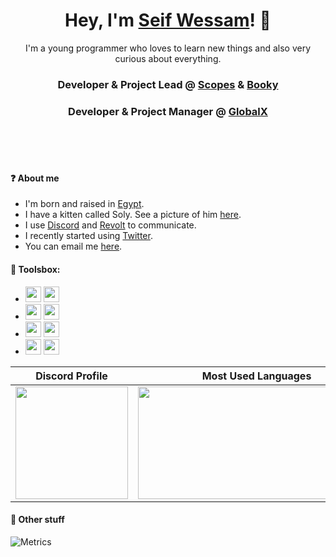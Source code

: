<div align="center">

<h1>Hey, I'm <a href="https://scoopydev.xyz" target="_blank">Seif Wessam</a>! 👋</h1>
I'm a young programmer who loves to learn new things and also very curious about everything.
<br>
<h3>Developer & Project Lead @ <a target="_blank" href="https://scopes.cf">Scopes</a> & <a target="_blank" href="https://booky.gq">Booky</a></h3>
<h3>Developer & Project Manager @ <a target="_blank" href="https://globalx-bot.xyz">GlobalX</a></h3> 
</div>
<br>
<br>
<br>

#### ❓ About me
- I'm born and raised in [Egypt](https://en.wikipedia.org/wiki/Egypt).
- I have a kitten called Soly. See a picture of him [here](https://cdn.discordapp.com/attachments/831216517919670302/886308025047081030/IMG_20210826_102447.jpg).
- I use [Discord](https://discord.com/) and [Revolt](https://revolt.chat/) to communicate.
- I recently started using [Twitter](https://twitter.com/).
- You can email me [here](mailto:seif.wessam66@gmail.com).

#### 🧰 Toolsbox:  

- <code><img height="25" src="https://raw.githubusercontent.com/rahul-jha98/github_readme_icons/main/language_and_tools/square/javascript/javascript.png"></code>
<code><img height="25" src="https://raw.githubusercontent.com/rahul-jha98/github_readme_icons/main/language_and_tools/square/node/node.png"></code>
- <code><img height="25" src="https://raw.githubusercontent.com/rahul-jha98/github_readme_icons/main/language_and_tools/square/python/python.png"></code>
<code><img height="25" src="https://raw.githubusercontent.com/hussainweb/hussainweb/main/icons/vscode.png"></code>
- <code><img height="25" src="https://raw.githubusercontent.com/rahul-jha98/github_readme_icons/main/language_and_tools/square/html/html.png"></code>
<code><img height="25" src="https://raw.githubusercontent.com/rahul-jha98/github_readme_icons/main/language_and_tools/square/css/css.png"></code>
- <code><img height="25" src="https://cdn.worldvectorlogo.com/logos/npm-2.svg"></code>
<code><img height="25" src="https://s3-us-west-2.amazonaws.com/assets.blog.serverless.com/express_js.png"></code>

|Discord Profile|Most Used Languages|
|---------------|-------------------|
|[<img src="https://lanyard-profile-readme.vercel.app/api/510736807999307786" height="180">](https://discord.com/users/510736807999307786)|[<img src="https://github-readme-stats.vercel.app/api/top-langs/?username=ScopesCodez&layout=compact&theme=dark" height="180" width="380">](https://github-readme-stats.vercel.app/api/top-langs/?username=ScopesCodez&layout=compact&theme=dark)|

#### 🌟 Other stuff
![Metrics](https://metrics.lecoq.io/ScopesCodez?template=classic&repositories=10&repositories.batch=10&base.header=0&base.activity=0&base.community=0&base.repositories=0&base.metadata=0&tweets=1&repositories=1&repositories=10&repositories.batch=10&repositories.forks=false&repositories.affiliations=owner&repositories.featured=ScopesCodez%2Fdiscordpy-cogs%2C%20ScopesCodez%2Fdiscordpy-pagination%2C%20ScopesCodez%2Fdiscordpy-eval-command&tweets.attachments=true&tweets.limit=3&tweets.user=ScopesCodez&config.timezone=Africa%2FCairo)
